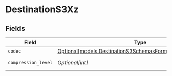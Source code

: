 # DestinationS3Xz


## Fields

| Field                                                                                                                                                                                                                      | Type                                                                                                                                                                                                                       | Required                                                                                                                                                                                                                   | Description                                                                                                                                                                                                                |
| -------------------------------------------------------------------------------------------------------------------------------------------------------------------------------------------------------------------------- | -------------------------------------------------------------------------------------------------------------------------------------------------------------------------------------------------------------------------- | -------------------------------------------------------------------------------------------------------------------------------------------------------------------------------------------------------------------------- | -------------------------------------------------------------------------------------------------------------------------------------------------------------------------------------------------------------------------- |
| `codec`                                                                                                                                                                                                                    | [Optional[models.DestinationS3SchemasFormatOutputFormatCodec]](../models/destinations3schemasformatoutputformatcodec.md)                                                                                                   | :heavy_minus_sign:                                                                                                                                                                                                         | N/A                                                                                                                                                                                                                        |
| `compression_level`                                                                                                                                                                                                        | *Optional[int]*                                                                                                                                                                                                            | :heavy_minus_sign:                                                                                                                                                                                                         | See <a href="https://commons.apache.org/proper/commons-compress/apidocs/org/apache/commons/compress/compressors/xz/XZCompressorOutputStream.html#XZCompressorOutputStream-java.io.OutputStream-int-">here</a> for details. |